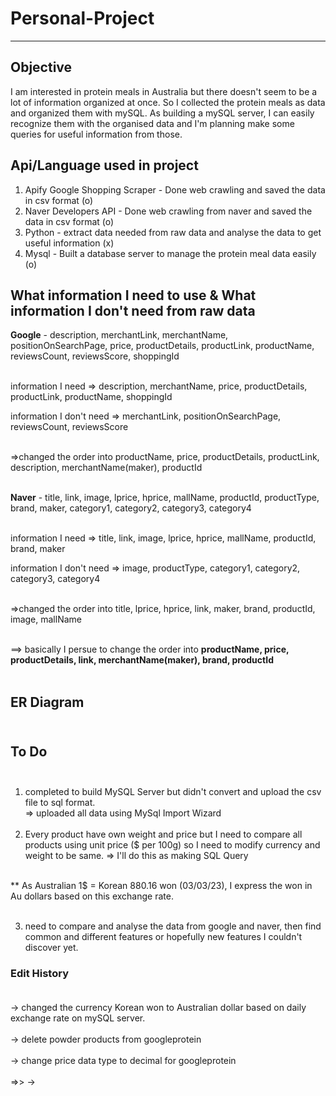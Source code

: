 # Personal-Project

----------------------------

## Objective
I am interested in protein meals in Australia but there doesn't seem to be a lot of information organized at once. So I collected the protein meals as data and organized them with mySQL.
As building a mySQL server, I can easily recognize them with the organised data and I'm planning make some queries for useful information from those.  

## Api/Language used in project

1. Apify Google Shopping Scraper - Done web crawling and saved the data in csv format (o)
2. Naver Developers API - Done web crawling from naver and saved the data in csv format (o)
3. Python - extract data needed from raw data and analyse the data to get useful information (x)
4. Mysql - Built a database server to manage the protein meal data easily (o)


## What information I need to use & What information I don't need from raw data  


**Google** - description, merchantLink, merchantName, positionOnSearchPage, price, productDetails, productLink, productName, reviewsCount, reviewsScore, shoppingId<br/><br/>  

information I need => description, merchantName, price, productDetails, productLink, productName, shoppingId  

information I don't need => merchantLink, positionOnSearchPage, reviewsCount, reviewsScore<br/><br/>  


=>changed the order into productName, price, productDetails, productLink, description, merchantName(maker), productId<br/><br/>


**Naver** - title, link, image, lprice, hprice, mallName, productId, productType, brand, maker, category1, category2, category3, category4  <br/><br/>


information I need</span> => title, link, image, lprice, hprice, mallName, productId, brand, maker  

information I don't need => image, productType, category1, category2, category3, category4<br/><br/>


=>changed the order into title, lprice, hprice, link, maker, brand, productId, image, mallName<br/><br/>  


==> basically I persue to change the order into **productName, price, productDetails, link, merchantName(maker), brand, productId**<br/><br/>

## ER Diagram<br/><br/>

## To Do<br/><br/>

1. completed to build MySQL Server but didn't convert and upload the csv file to sql format.  
  => uploaded all data using MySql Import Wizard<br/><br/>
2. Every product have own weight and price but I need to compare all products using unit price ($ per 100g) so I need to modify currency and weight to be same.
  => I'll do this as making SQL Query<br/><br/>

** As Australian 1$ = Korean 880.16 won (03/03/23), I express the won in Au dollars based on this exchange rate.<br/><br/>

3. need to compare and analyse the data from google and naver, then find common and different features or hopefully new features I couldn't discover yet.

### Edit History<br/><br/>
-> changed the currency Korean won to Australian dollar based on daily exchange rate on mySQL server.<br/><br/>
-> delete powder products from googleprotein <br/><br/>
-> change price data type to decimal for googleprotein <br/><br/>
  =>> 
-> 


